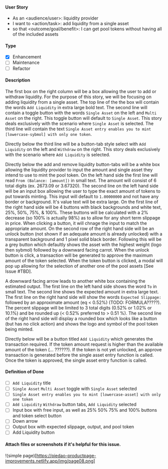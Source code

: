 <!--
Provide a general summary of the issue in the title above and use relevant 
fields below to define the problem.
-->

#### User Story
<!--
- Audience or user can include a person or system, i.e. dev, user, api.
- An action or task this issue will accomplish.
- What is the desired outcome or goal?

NOTE: Feel free to replace this with a general description if a user story doesn't make sense, but
be willing to defend your choice to exclude a user story.
-->
- As an <audience/user>: liquidity provider
- I want to <action/task>: add liquidity from a single asset
- so that <outcome/goal/benefit>: I can get pool tokens without having all of the included assets

#### Type
<!--
- Select a type of issue
-->
- [X] Enhancement
- [ ] Maintenance
- [ ] Refactor

#### Description
<!--
- Describe the problem and why this task is needed.
-->

The first box on the right column will be a box allowing the user to add or withdraw liquidity. For the purpose of this story, we will be focusing on adding liquidity from a single asset. The top line of the the box will contain the words `Add Liquidity` in extra large bold text. The second line will contain a toggle button with the words `Single Asset` on the left and `Multi Asset` on the right. This toggle button will default to `Single Asset`. This story deals exclusively with the scenario where `Single Asset` is selected. The third line will contain the text `Single Asset entry enables you to mint [lowercase-sybmol] with only one token`.

Directly below the third line will be a button-tab style select with `Add Liquidity` on the left and `Withdraw` on the right. This story deals exclusively with the scenario where `Add Liquidity` is selected.

Directly below the add and remove liquidity button-tabs will be a white box allowing the liquidity provider to input the amount and single asset they intend to use to mint the pool token. On the left hand side the first line will read `From (Balance: [amount])` in small text. The amount will consist of 6 total digits (ex. 2673.09 or 3.67320). The second line on the left hand side will be an input box allowing the user to type the exact amount of tokens to put towards minting. This input will default to `1.00000000` and not have any border or background. It's value text will be extra large. On the first line of the right hand side will be 4 buttons with black backgrounds and white text, 25%, 50%, 75%, & 100%. These buttons will be calculated with a 2% decrease (so 100% is actually 98%) as to allow for any short term slippage in price. When clicking a button, it will chnage the input to match the appropriate amount. On the second row of the right hand side will be an unlock button (not shown if an adequate amount is already unlocked) with a transparent background and 1 pixel solid black border. Following this will be a grey button which defaultly shows the asset with the highest weight (logo then sybmol) followed by a downward facing carrot. When the unlock button is click, a transaction will be generated to approve the maximum amount of the token selected. When the token button is clicked, a modal will pop up allowing for the selection of another one of the pool assets [See Issue #TBD].

A downward facing arrow leads to another white box containing the estimated output. The first line on the left hand side shows the word `To` in small text. The second line shows the expected amount in extra large text. The first line on the right hand side will show the words `Expected Slippage:` followed by an approximate amount (eq < 0.52%) (TODO: FORMULA?????). The percent slippage will be limited to 3 total digits (0.52% or 1.02% or 10.1%) and be rounded up (< 0.52% preferred to > 0.51 %). The second line of the right hand side will display a rounded box which looks like a button (but has no click action) and shows the logo and symbol of the pool token being minted.

Directly below will be a button titled `Add Liquidity` which generates the transaction required. If the token amount request is higher than the available amount of the token (... ??????). If the token is not yet unlocked, an approve transaction is generated before the single asset entry function is called. Once the token is approved, the single asset entry function is called.

#### Definition of Done
<!--
- How do you know when this issue is completed?
- List acceptance criteria, bullet points are always preferred.
-->

- [ ] `Add Liquidity` title
- [ ] `Single Asset` `Multi Asset` toggle with `Single Asset` selected
- [ ] `Single Asset entry enables you to mint [lowercase-asset] with only one token`
- [ ] `Add Liquidity` `Withdraw` button tabs, `Add Liquidity` selected
- [ ] Input box with free input, as well as 25% 50% 75% and 100% buttons and token select button
- [ ] Down arrow
- [ ] Output box with expected slippage, output, and pool token
- [ ] Add Liquidity button

#### Attach files or screenshots if it's helpful for this issue.

!(simple page)[https://piedao-productpage-improvements.netlify.app/img/page08.png]